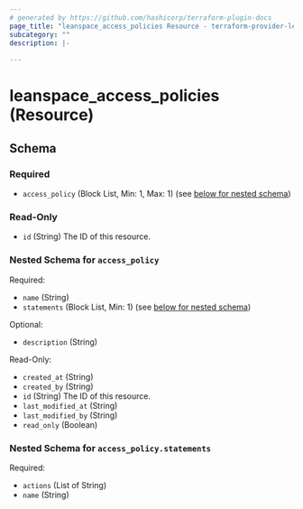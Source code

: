 ```yaml
---
# generated by https://github.com/hashicorp/terraform-plugin-docs
page_title: "leanspace_access_policies Resource - terraform-provider-leanspace"
subcategory: ""
description: |-
  
---
```


# leanspace_access_policies (Resource)





<!-- schema generated by tfplugindocs -->
## Schema

### Required

- `access_policy` (Block List, Min: 1, Max: 1) (see [below for nested schema](#nestedblock--access_policy))

### Read-Only

- `id` (String) The ID of this resource.

<a id="nestedblock--access_policy"></a>
### Nested Schema for `access_policy`

Required:

- `name` (String)
- `statements` (Block List, Min: 1) (see [below for nested schema](#nestedblock--access_policy--statements))

Optional:

- `description` (String)

Read-Only:

- `created_at` (String)
- `created_by` (String)
- `id` (String) The ID of this resource.
- `last_modified_at` (String)
- `last_modified_by` (String)
- `read_only` (Boolean)

<a id="nestedblock--access_policy--statements"></a>
### Nested Schema for `access_policy.statements`

Required:

- `actions` (List of String)
- `name` (String)


